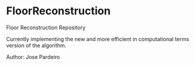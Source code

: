 FloorReconstruction
===================

Floor Reconstruction Repository

Currently implementing the new and more efficient in computational terms version of the algorithm.

Author: Jose Pardeiro
